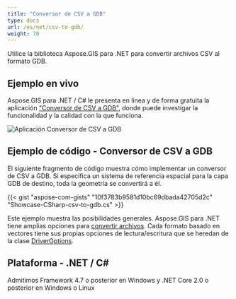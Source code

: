 ```yaml
---
title: "Conversor de CSV a GDB"
type: docs
url: /es/net/csv-to-gdb/
weight: 70
---
```


Utilice la biblioteca Aspose.GIS para .NET para convertir archivos CSV al formato GDB.

## **Ejemplo en vivo**

Aspose.GIS para .NET / C# le presenta en línea y de forma gratuita la aplicación ["Conversor de CSV a GDB"](https://products.aspose.app/gis/conversion/csv-to-gdb), donde puede investigar la funcionalidad y la calidad con la que funciona.

![Aplicación Conversor de CSV a GDB](conversion.png)

## **Ejemplo de código - Conversor de CSV a GDB**

El siguiente fragmento de código muestra cómo implementar un conversor de CSV a GDB. Si especifica un sistema de referencia espacial para la capa GDB de destino, toda la geometría se convertirá a él. 

{{< gist "aspose-com-gists" "10f3783b9581d10bc69dbada42705d2c" "Showcase-CSharp-csv-to-gdb.cs" >}}

Este ejemplo muestra las posibilidades generales. Aspose.GIS para .NET tiene amplias opciones para [convertir archivos](https://docs.aspose.com/gis/net/vector-layers/). Cada formato basado en vectores tiene sus propias opciones de lectura/escritura que se heredan de la clase [DriverOptions](https://reference.aspose.com/gis/net/aspose.gis/driveroptions).

## **Plataforma - .NET / C#**

Admitimos Framework 4.7 o posterior en Windows y .NET Core 2.0 o posterior en Windows o Linux
